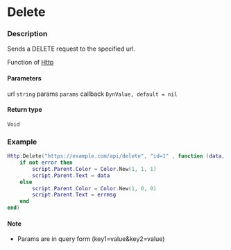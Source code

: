 # Delete

### Description

Sends a DELETE request to the specified url.

Function of [Http](../../)

#### Parameters

url `string`
params `params`
callback `DynValue, default = nil`

#### Return type

`Void`

### Example

```lua
Http:Delete("https://example.com/api/delete", "id=1" , function (data, error, errmsg)
    if not error then
        script.Parent.Color = Color.New(1, 1, 1)
        script.Parent.Text = data
    else
        script.Parent.Color = Color.New(1, 0, 0)
        script.Parent.Text = errmsg
    end
end)
```

#### Note

- Params are in query form (key1=value&key2=value)
